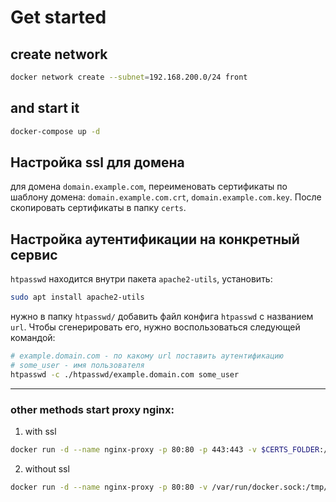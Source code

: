 # Get started

## create network
```bash
docker network create --subnet=192.168.200.0/24 front
```

## and start it
```bash
docker-compose up -d
```

## Настройка ssl для домена
для домена `domain.example.com`, переименовать сертификаты по шаблону домена: `domain.example.com.crt`, `domain.example.com.key`. После скопировать сертификаты в папку `certs`.

## Настройка аутентификации на конкретный сервис
`htpasswd` находится внутри пакета `apache2-utils`, установить:
```bash
sudo apt install apache2-utils
```

нужно в папку `htpasswd/` добавить файл конфига `htpasswd` с названием `url`. Чтобы сгенерировать его, нужно воспользоваться следующей командой:
```bash
# example.domain.com - по какому url поставить аутентификацию
# some_user - имя пользователя
htpasswd -c ./htpasswd/example.domain.com some_user
```

------------------------------------------------------------
### other methods start proxy nginx:
1. with ssl
```bash
docker run -d --name nginx-proxy -p 80:80 -p 443:443 -v $CERTS_FOLDER:/etc/nginx/certs -v /var/run/docker.sock:/tmp/docker.sock:ro --net front --restart always jwilder/nginx-proxy
```
2. without ssl
```bash
docker run -d --name nginx-proxy -p 80:80 -v /var/run/docker.sock:/tmp/docker.sock:ro --net front --restart always jwilder/nginx-proxy
```

